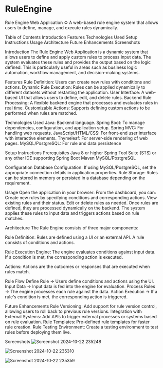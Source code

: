 # RuleEngine

Rule Engine Web Application ⚙️
A web-based rule engine system that allows users to define, manage, and execute rules dynamically.

Table of Contents
Introduction
Features
Technologies Used
Setup Instructions
Usage
Architecture
Future Enhancements
Screenshots

Introduction
The Rule Engine Web Application is a dynamic system that allows users to define and apply custom rules to process input data. The system evaluates these rules and provides the output based on the logic defined. This is particularly useful in areas such as business logic automation, workflow management, and decision-making systems.

Features
Rule Definition: Users can create new rules with conditions and actions.
Dynamic Rule Execution: Rules can be applied dynamically to different datasets without restarting the application.
User Interface: A web-based UI that allows users to define, edit, and delete rules.
Backend Rule Processing: A flexible backend engine that processes and evaluates rules in real time.
Customizable Actions: Supports defining custom actions to be performed when rules are matched.

Technologies Used
Java: Backend language.
Spring Boot: To manage dependencies, configuration, and application setup.
Spring MVC: For handling web requests.
JavaScript/HTML/CSS: For front-end user interface with interactive elements.
Thymeleaf: For server-side rendering of web pages.
MySQL/PostgreSQL: For rule and data persistence

Setup Instructions
Prerequisites
Java 8 or higher
Spring Tool Suite (STS) or any other IDE supporting Spring Boot
Maven
MySQL/PostgreSQL

Configuration
Database Configuration: If using MySQL/PostgreSQL, set the appropriate connection details in application.properties.
Rule Storage: Rules can be stored in memory or persisted in a database depending on the requirement.

Usage
Open the application in your browser:
From the dashboard, you can:
Create new rules by specifying conditions and corresponding actions.
View existing rules and their status.
Edit or delete rules as needed.
Once rules are defined, they are processed dynamically on the backend. The system applies these rules to input data and triggers actions based on rule matches.

Architecture
The Rule Engine consists of three major components:

Rule Definition: Rules are defined using a UI or an external API. A rule consists of conditions and actions.

Rule Execution Engine: The engine evaluates conditions against input data. If a condition is met, the corresponding action is executed.

Actions: Actions are the outcomes or responses that are executed when rules match.

Rule Flow
Define Rule → Users define conditions and actions using the UI.
Input Data → Input data is fed into the engine for evaluation.
Process Rules → The engine processes each rule against the data.
Action Execution → If a rule's condition is met, the corresponding action is triggered.

Future Enhancements
Rule Versioning: Add support for rule version control, allowing users to roll back to previous rule versions.
Integration with External Systems: Add APIs to trigger external processes or systems based on rule evaluation.
Rule Templates: Pre-defined rule templates for faster rule creation.
Rule Testing Environment: Create a testing environment to test rules before deploying them live.

Screenshots
![Screenshot 2024-10-22 235248](https://github.com/user-attachments/assets/ed9058db-40b7-4061-9eeb-20677967daf3)

![Screenshot 2024-10-22 235310](https://github.com/user-attachments/assets/7b43b51b-3233-41b2-8ddb-f390021bbfe4)

![Screenshot 2024-10-22 235359](https://github.com/user-attachments/assets/e50262f1-c05f-45b4-8b2b-3ab1074304c0)



